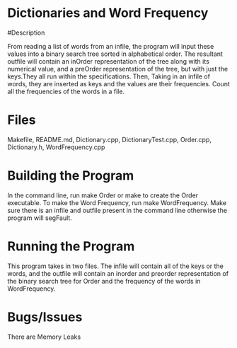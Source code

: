 #  Dictionaries and Word Frequency

#Description

From reading a list of words from an infile, the program will input these values into a binary search tree sorted in alphabetical order. The resultant outfile will contain an inOrder representation of the tree along with its numerical value, and a preOrder representation of the tree, but with just the keys.They all run within the specifications. Then, Taking in an infile of words, they are inserted as keys and the values are their frequencies. Count all the frequencies of the words in a file. 

# Files

Makefile, README.md, Dictionary.cpp, DictionaryTest.cpp, Order.cpp, Dictionary.h, WordFrequency.cpp

# Building the Program

In the command line, run make Order or make to create the Order executable. To make the  Word Frequency, run make WordFrequency. Make sure there is an infile and outfile present in the command line otherwise the program will segFault.

# Running the Program
This program takes in two files. The infile will contain all of the keys or the words, and the outfile will contain an inorder and preorder representation of the binary search tree for Order and the frequency of the words in WordFrequency.

# Bugs/Issues 

There are Memory Leaks 
